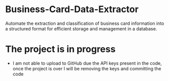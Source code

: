 # Business-Card-Data-Extractor
Automate the extraction and classification of business card information into a structured format for efficient storage and management in a database.

# The project is in progress
- I am not able to upload to GitHub due the API keys present in the code, once the project is over I will be removing the keys and committing the code
